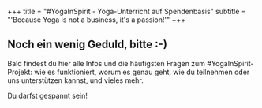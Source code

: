 +++
title = "#YogaInSpirit - Yoga-Unterricht auf Spendenbasis"
subtitle = "'Because Yoga is not a business, it's a passion!'"
+++

## Noch ein wenig Geduld, bitte :-)

Bald findest du hier alle Infos und die häufigsten Fragen zum #YogaInSpirit-Projekt: wie es funktioniert, worum es genau geht, wie du teilnehmen oder uns unterstützen kannst, und vieles mehr.

Du darfst gespannt sein!